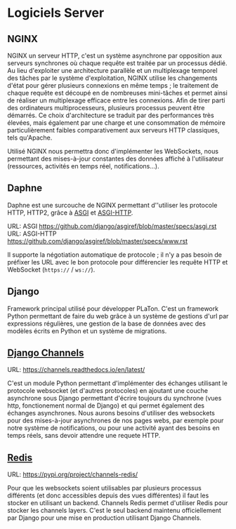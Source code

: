 # Logiciels Server 

## NGINX

NGINX un serveur HTTP, c'est un système asynchrone par opposition aux serveurs synchrones où chaque requête est traitée par un processus dédié. Au lieu d'exploiter une architecture parallèle et un multiplexage temporel des tâches par le système d'exploitation, NGINX utilise les changements d'état pour gérer plusieurs connexions en même temps ; le traitement de chaque requête est découpé en de nombreuses mini-tâches et permet ainsi de réaliser un multiplexage efficace entre les connexions. Afin de tirer parti des ordinateurs multiprocesseurs, plusieurs processus peuvent être démarrés. Ce choix d'architecture se traduit par des performances très élevées, mais également par une charge et une consommation de mémoire particulièrement faibles comparativement aux serveurs HTTP classiques, tels qu'Apache. 

Utilisé NGINX nous permettra donc d'implémenter les WebSockets, nous permettant des mises-à-jour constantes des données affiché à l'utilisateur (ressources, activités en temps réel, notifications...).


## Daphne

Daphne est une surcouche de NGINX permettant d''utiliser les protocole HTTP, HTTP2, grâce à [ASGI](https://github.com/django/asgiref/blob/master/specs/asgi.rst) et [ASGI-HTTP](https://github.com/django/asgiref/blob/master/specs/www.rst).

URL: ASGI https://github.com/django/asgiref/blob/master/specs/asgi.rst  
URL: ASGI-HTTP https://github.com/django/asgiref/blob/master/specs/www.rst  

Il supporte la négotiation automatique de protocole ; il n'y a pas besoin de préfixer les URL avec le bon protocole pour différencier les requête HTTP et WebSocket (`https://` / `ws://`).

## Django

Framework principal utilisé pour développer PLaTon. C'est un framework Python permettant de faire du web grâce à un système de gestions d'url par expressions régulières, une gestion de la base de données avec des modèles écrits en Python et un système de migrations.


## [Django Channels](https://channels.readthedocs.io/en/latest/)

URL: https://channels.readthedocs.io/en/latest/

C'est un module Python permettant d'implémenter des échanges utilisant le protocole websocket (et d'autres protocoles) en ajoutant une couche asynchrone sous Django permettant d'écrire toujours du synchrone (vues http, fonctionement normal de Django) et qui permet également des échanges asynchrones.
Nous aurons besoins d'utiliser des websockets pour des mises-à-jour asynchrones de nos pages webs, par exemple pour notre système de notifications, ou pour une activité ayant des besoins en temps réels, sans devoir attendre une requete HTTP.

## [Redis](https://pypi.org/project/channels-redis/)

URL: https://pypi.org/project/channels-redis/

Pour que les websockets soient utilisables par plusieurs processus différents (et donc accessibles depuis des vues différentes) il faut les stocker en utilisant un backend. Channels Redis permet d'utiliser Redis pour stocker les channels layers. C'est le seul backend maintenu officiellement par Django pour une mise en production utilisant Django Channels.
